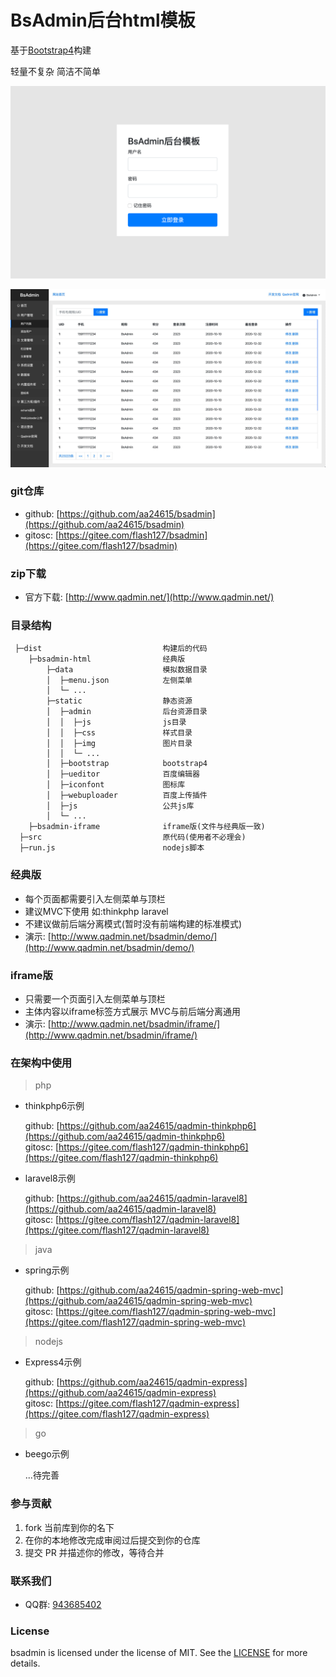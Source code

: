 # BsAdmin后台html模板

基于[Bootstrap4](https://v4.bootcss.com/)构建

轻量不复杂 简洁不简单

![login.png](screenshot/login.png)

![bsadmin.png](screenshot/bsadmin.png)

### git仓库
- github: [https://github.com/aa24615/bsadmin](https://github.com/aa24615/bsadmin)
- gitosc: [https://gitee.com/flash127/bsadmin](https://gitee.com/flash127/bsadmin)

### zip下载
- 官方下载: [http://www.qadmin.net/](http://www.qadmin.net/)


### 目录结构



```
 ├─dist                           构建后的代码
    ├─bsadmin-html                经典版
        ├─data                    模拟数据目录
        │  ├─menu.json            左侧菜单
        │  └─ ...    
        ├─static                  静态资源            
        │  ├─admin                后台资源目录
        │  │  ├─js                js目录
        │  │  ├─css               样式目录
        │  │  ├─img               图片目录
        │  │  └─ ...      
        │  ├─bootstrap            bootstrap4
        │  ├─ueditor              百度编辑器
        │  ├─iconfont             图标库
        │  ├─webuploader          百度上传插件
        │  ├─js                   公共js库
        │  └─ ...      
    ├─bsadmin-iframe              iframe版(文件与经典版一致)
  ├─src                           原代码(使用者不必理会)
  ├─run.js                        nodejs脚本
```


### 经典版

- 每个页面都需要引入左侧菜单与顶栏
- 建议MVC下使用 如:thinkphp laravel
- 不建议做前后端分离模式(暂时没有前端构建的标准模式)
- 演示: [http://www.qadmin.net/bsadmin/demo/](http://www.qadmin.net/bsadmin/demo/)


### iframe版

- 只需要一个页面引入左侧菜单与顶栏
- 主体内容以iframe标签方式展示 MVC与前后端分离通用
- 演示: [http://www.qadmin.net/bsadmin/iframe/](http://www.qadmin.net/bsadmin/iframe/)



### 在架构中使用
    
> php

- thinkphp6示例

    github: [https://github.com/aa24615/qadmin-thinkphp6](https://github.com/aa24615/qadmin-thinkphp6)  
    gitosc: [https://gitee.com/flash127/qadmin-thinkphp6](https://gitee.com/flash127/qadmin-thinkphp6)

- laravel8示例

    github: [https://github.com/aa24615/qadmin-laravel8](https://github.com/aa24615/qadmin-laravel8)    
    gitosc: [https://gitee.com/flash127/qadmin-laravel8](https://gitee.com/flash127/qadmin-laravel8)

> java

- spring示例

    github: [https://github.com/aa24615/qadmin-spring-web-mvc](https://github.com/aa24615/qadmin-spring-web-mvc)    
    gitosc: [https://gitee.com/flash127/qadmin-spring-web-mvc](https://gitee.com/flash127/qadmin-spring-web-mvc) 

> nodejs

- Express4示例

    github: [https://github.com/aa24615/qadmin-express](https://github.com/aa24615/qadmin-express)     
    gitosc: [https://gitee.com/flash127/qadmin-express](https://gitee.com/flash127/qadmin-express) 

> go

- beego示例

    ...待完善



### 参与贡献

1. fork 当前库到你的名下
2. 在你的本地修改完成审阅过后提交到你的仓库
3. 提交 PR 并描述你的修改，等待合并


### 联系我们

- QQ群: [943685402](https://qm.qq.com/cgi-bin/qm/qr?k=Fg-zh0M3VrrxNfMs9RxsEyfGa6OqCGCF&jump_from=webapi)

### License

bsadmin is licensed under the license of MIT. See the [LICENSE](LICENSE) for more details.


